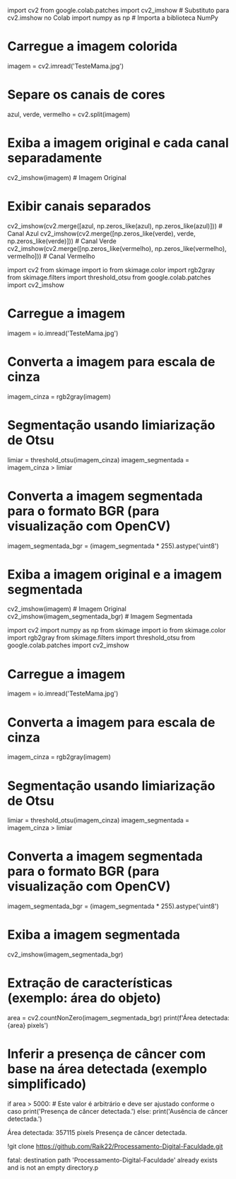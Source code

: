 

import cv2
from google.colab.patches import cv2_imshow  # Substituto para cv2.imshow no Colab
import numpy as np # Importa a biblioteca NumPy

# Carregue a imagem colorida
imagem = cv2.imread('TesteMama.jpg')

# Separe os canais de cores
azul, verde, vermelho = cv2.split(imagem)

# Exiba a imagem original e cada canal separadamente
cv2_imshow(imagem)  # Imagem Original

# Exibir canais separados
cv2_imshow(cv2.merge([azul, np.zeros_like(azul), np.zeros_like(azul)]))  # Canal Azul
cv2_imshow(cv2.merge([np.zeros_like(verde), verde, np.zeros_like(verde)]))  # Canal Verde
cv2_imshow(cv2.merge([np.zeros_like(vermelho), np.zeros_like(vermelho), vermelho]))  # Canal Vermelho
     





import cv2
from skimage import io
from skimage.color import rgb2gray
from skimage.filters import threshold_otsu
from google.colab.patches import cv2_imshow

# Carregue a imagem
imagem = io.imread('TesteMama.jpg')

# Converta a imagem para escala de cinza
imagem_cinza = rgb2gray(imagem)

# Segmentação usando limiarização de Otsu
limiar = threshold_otsu(imagem_cinza)
imagem_segmentada = imagem_cinza > limiar

# Converta a imagem segmentada para o formato BGR (para visualização com OpenCV)
imagem_segmentada_bgr = (imagem_segmentada * 255).astype('uint8')

# Exiba a imagem original e a imagem segmentada
cv2_imshow(imagem)  # Imagem Original
cv2_imshow(imagem_segmentada_bgr)  # Imagem Segmentada

     



import cv2
import numpy as np
from skimage import io
from skimage.color import rgb2gray
from skimage.filters import threshold_otsu
from google.colab.patches import cv2_imshow

# Carregue a imagem
imagem = io.imread('TesteMama.jpg')

# Converta a imagem para escala de cinza
imagem_cinza = rgb2gray(imagem)

# Segmentação usando limiarização de Otsu
limiar = threshold_otsu(imagem_cinza)
imagem_segmentada = imagem_cinza > limiar

# Converta a imagem segmentada para o formato BGR (para visualização com OpenCV)
imagem_segmentada_bgr = (imagem_segmentada * 255).astype('uint8')

# Exiba a imagem segmentada
cv2_imshow(imagem_segmentada_bgr)

# Extração de características (exemplo: área do objeto)
area = cv2.countNonZero(imagem_segmentada_bgr)
print(f'Área detectada: {area} pixels')

# Inferir a presença de câncer com base na área detectada (exemplo simplificado)
if area > 5000:  # Este valor é arbitrário e deve ser ajustado conforme o caso
    print('Presença de câncer detectada.')
else:
    print('Ausência de câncer detectada.')

     

Área detectada: 357115 pixels
Presença de câncer detectada.

!git clone https://github.com/Raik22/Processamento-Digital-Faculdade.git
     
fatal: destination path 'Processamento-Digital-Faculdade' already exists and is not an empty directory.p

